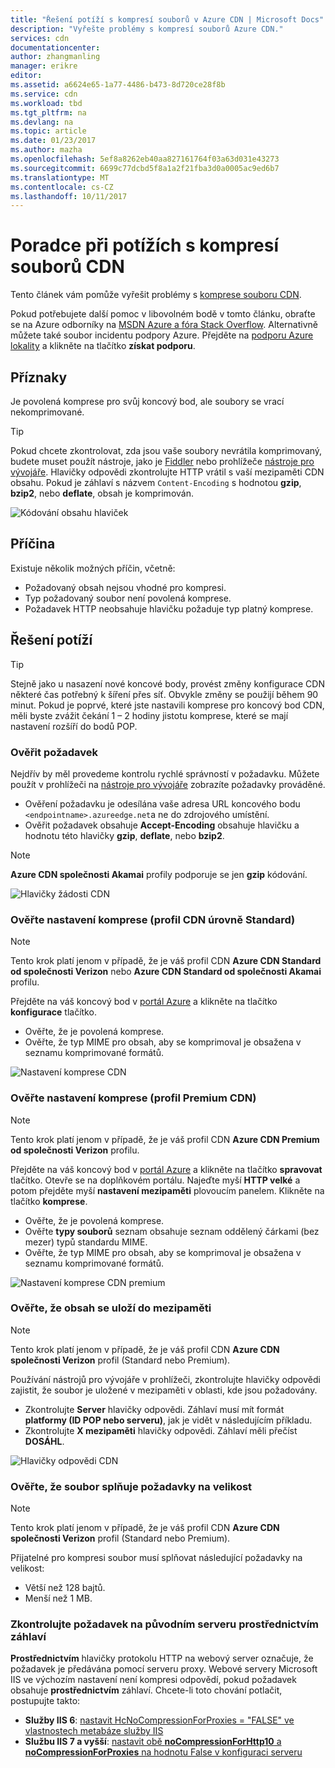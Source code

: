```yaml
---
title: "Řešení potíží s kompresí souborů v Azure CDN | Microsoft Docs"
description: "Vyřešte problémy s kompresí souborů Azure CDN."
services: cdn
documentationcenter: 
author: zhangmanling
manager: erikre
editor: 
ms.assetid: a6624e65-1a77-4486-b473-8d720ce28f8b
ms.service: cdn
ms.workload: tbd
ms.tgt_pltfrm: na
ms.devlang: na
ms.topic: article
ms.date: 01/23/2017
ms.author: mazha
ms.openlocfilehash: 5ef8a8262eb40aa827161764f03a63d031e43273
ms.sourcegitcommit: 6699c77dcbd5f8a1a2f21fba3d0a0005ac9ed6b7
ms.translationtype: MT
ms.contentlocale: cs-CZ
ms.lasthandoff: 10/11/2017
---
```

# <a name="troubleshooting-cdn-file-compression"></a>Poradce při potížích s kompresí souborů CDN
Tento článek vám pomůže vyřešit problémy s [komprese souboru CDN](cdn-improve-performance.md).

Pokud potřebujete další pomoc v libovolném bodě v tomto článku, obraťte se na Azure odborníky na [MSDN Azure a fóra Stack Overflow](https://azure.microsoft.com/support/forums/). Alternativně můžete také soubor incidentu podpory Azure. Přejděte na [podporu Azure lokality](https://azure.microsoft.com/support/options/) a klikněte na tlačítko **získat podporu**.

## <a name="symptom"></a>Příznaky
Je povolená komprese pro svůj koncový bod, ale soubory se vrací nekomprimované.

> [!TIP]
> Pokud chcete zkontrolovat, zda jsou vaše soubory nevrátila komprimovaný, budete muset použít nástroje, jako je [Fiddler](http://www.telerik.com/fiddler) nebo prohlížeče [nástroje pro vývojáře](https://developer.microsoft.com/microsoft-edge/platform/documentation/f12-devtools-guide/).  Hlavičky odpovědi zkontrolujte HTTP vrátil s vaší mezipaměti CDN obsahu.  Pokud je záhlaví s názvem `Content-Encoding` s hodnotou **gzip**, **bzip2**, nebo **deflate**, obsah je komprimován.
> 
> ![Kódování obsahu hlaviček](./media/cdn-troubleshoot-compression/cdn-content-header.png)
> 
> 

## <a name="cause"></a>Příčina
Existuje několik možných příčin, včetně:

* Požadovaný obsah nejsou vhodné pro kompresi.
* Typ požadovaný soubor není povolená komprese.
* Požadavek HTTP neobsahuje hlavičku požaduje typ platný komprese.

## <a name="troubleshooting-steps"></a>Řešení potíží
> [!TIP]
> Stejně jako u nasazení nové koncové body, provést změny konfigurace CDN některé čas potřebný k šíření přes síť.  Obvykle změny se použijí během 90 minut.  Pokud je poprvé, které jste nastavili komprese pro koncový bod CDN, měli byste zvážit čekání 1 – 2 hodiny jistotu komprese, které se mají nastavení rozšíří do bodů POP. 
> 
> 

### <a name="verify-the-request"></a>Ověřit požadavek
Nejdřív by měl provedeme kontrolu rychlé správností v požadavku.  Můžete použít v prohlížeči na [nástroje pro vývojáře](https://developer.microsoft.com/microsoft-edge/platform/documentation/f12-devtools-guide/) zobrazíte požadavky prováděné.

* Ověření požadavku je odesílána vaše adresa URL koncového bodu `<endpointname>.azureedge.net`a ne do zdrojového umístění.
* Ověřit požadavek obsahuje **Accept-Encoding** obsahuje hlavičku a hodnotu této hlavičky **gzip**, **deflate**, nebo **bzip2**.

> [!NOTE]
> **Azure CDN společnosti Akamai** profily podporuje se jen **gzip** kódování.
> 
> 

![Hlavičky žádosti CDN](./media/cdn-troubleshoot-compression/cdn-request-headers.png)

### <a name="verify-compression-settings-standard-cdn-profile"></a>Ověřte nastavení komprese (profil CDN úrovně Standard)
> [!NOTE]
> Tento krok platí jenom v případě, že je váš profil CDN **Azure CDN Standard od společnosti Verizon** nebo **Azure CDN Standard od společnosti Akamai** profilu. 
> 
> 

Přejděte na váš koncový bod v [portál Azure](https://portal.azure.com) a klikněte na tlačítko **konfigurace** tlačítko.

* Ověřte, že je povolená komprese.
* Ověřte, že typ MIME pro obsah, aby se komprimoval je obsažena v seznamu komprimované formátů.

![Nastavení komprese CDN](./media/cdn-troubleshoot-compression/cdn-compression-settings.png)

### <a name="verify-compression-settings-premium-cdn-profile"></a>Ověřte nastavení komprese (profil Premium CDN)
> [!NOTE]
> Tento krok platí jenom v případě, že je váš profil CDN **Azure CDN Premium od společnosti Verizon** profilu.
> 
> 

Přejděte na váš koncový bod v [portál Azure](https://portal.azure.com) a klikněte na tlačítko **spravovat** tlačítko.  Otevře se na doplňkovém portálu.  Najeďte myší **HTTP velké** a potom přejděte myší **nastavení mezipaměti** plovoucím panelem.  Klikněte na tlačítko **komprese**. 

* Ověřte, že je povolená komprese.
* Ověřte **typy souborů** seznam obsahuje seznam oddělený čárkami (bez mezer) typů standardu MIME.
* Ověřte, že typ MIME pro obsah, aby se komprimoval je obsažena v seznamu komprimované formátů.

![Nastavení komprese CDN premium](./media/cdn-troubleshoot-compression/cdn-compression-settings-premium.png)

### <a name="verify-the-content-is-cached"></a>Ověřte, že obsah se uloží do mezipaměti
> [!NOTE]
> Tento krok platí jenom v případě, že je váš profil CDN **Azure CDN společnosti Verizon** profil (Standard nebo Premium).
> 
> 

Používání nástrojů pro vývojáře v prohlížeči, zkontrolujte hlavičky odpovědi zajistit, že soubor je uložené v mezipaměti v oblasti, kde jsou požadovány.

* Zkontrolujte **Server** hlavičky odpovědi.  Záhlaví musí mít formát **platformy (ID POP nebo serveru)**, jak je vidět v následujícím příkladu.
* Zkontrolujte **X mezipaměti** hlavičky odpovědi.  Záhlaví měli přečíst **DOSÁHL**.  

![Hlavičky odpovědi CDN](./media/cdn-troubleshoot-compression/cdn-response-headers.png)

### <a name="verify-the-file-meets-the-size-requirements"></a>Ověřte, že soubor splňuje požadavky na velikost
> [!NOTE]
> Tento krok platí jenom v případě, že je váš profil CDN **Azure CDN společnosti Verizon** profil (Standard nebo Premium).
> 
> 

Přijatelné pro kompresi soubor musí splňovat následující požadavky na velikost:

* Větší než 128 bajtů.
* Menší než 1 MB.

### <a name="check-the-request-at-the-origin-server-for-a-via-header"></a>Zkontrolujte požadavek na původním serveru **prostřednictvím** záhlaví
**Prostřednictvím** hlavičky protokolu HTTP na webový server označuje, že požadavek je předávána pomocí serveru proxy.  Webové servery Microsoft IIS ve výchozím nastavení není kompresi odpovědí, pokud požadavek obsahuje **prostřednictvím** záhlaví.  Chcete-li toto chování potlačit, postupujte takto:

* **Služby IIS 6**: [nastavit HcNoCompressionForProxies = "FALSE" ve vlastnostech metabáze služby IIS](https://msdn.microsoft.com/library/ms525390.aspx)
* **Službu IIS 7 a vyšší**: [nastavit obě **noCompressionForHttp10** a **noCompressionForProxies** na hodnotu False v konfiguraci serveru](http://www.iis.net/configreference/system.webserver/httpcompression)

